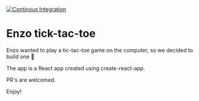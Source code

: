[![Continous Integration](https://github.com/kaiosilveira/enzo-tick-tack-toe/actions/workflows/ci.yml/badge.svg)](https://github.com/kaiosilveira/enzo-tick-tack-toe/actions/workflows/ci.yml)

# Enzo tick-tac-toe

Enzo wanted to play a tic-tac-toe game on the computer, so we decided to build one 🤣

The app is a React app created using create-react-app.

PR's are welcomed.

Enjoy!
